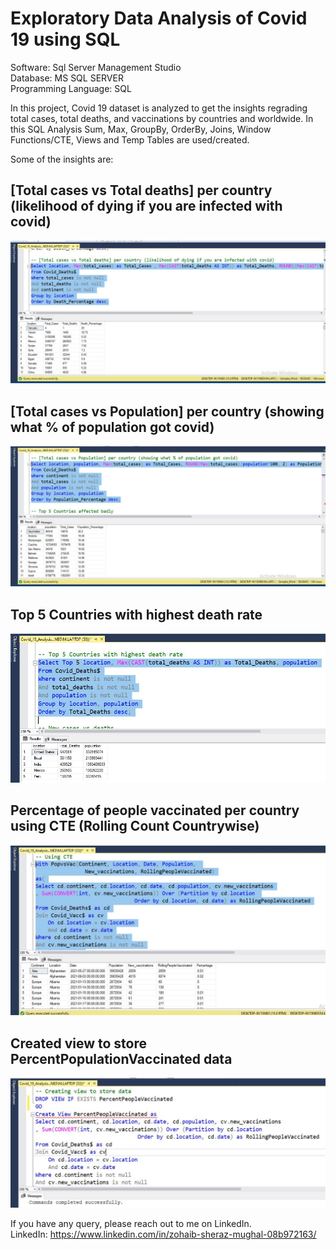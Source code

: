 # **Exploratory Data Analysis of Covid 19 using SQL**

Software: Sql Server Management Studio  
Database: MS SQL SERVER  
Programming Language: SQL  
  
In this project, Covid 19 dataset is analyzed to get the insights regrading total cases, total deaths, and vaccinations by countries and worldwide. In this SQL Analysis Sum, Max, GroupBy, OrderBy, Joins, Window Functions/CTE, Views and Temp Tables are used/created.  

Some of the insights are:

## [Total cases vs Total deaths] per country (likelihood of dying if you are infected with covid)
![](./sql_covid19_data_exploration/1.JPG)

## [Total cases vs Population] per country (showing what % of population got covid)
![](./sql_covid19_data_exploration/2.JPG)

## Top 5 Countries with highest death rate  
![](./sql_covid19_data_exploration/3.JPG)

## Percentage of people vaccinated per country using CTE (Rolling Count Countrywise)
![](./sql_covid19_data_exploration/4.JPG)

## Created view to store PercentPopulationVaccinated data
![](./sql_covid19_data_exploration/5.JPG)  

If you have any query, please reach out to me on LinkedIn.  
LinkedIn: https://www.linkedin.com/in/zohaib-sheraz-mughal-08b972163/
